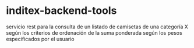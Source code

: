 # inditex-backend-tools
servicio rest para la consulta de un listado de camisetas de una categoría X según los criterios de ordenación de la suma ponderada según los pesos especificados por el usuario
